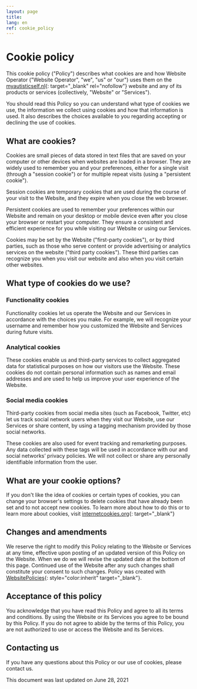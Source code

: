```yaml
---
layout: page
title:
lang: en
ref: cookie_policy
---
```

# Cookie policy

This cookie policy (&quot;Policy&quot;) describes what cookies are and how Website Operator (&quot;Website Operator&quot;, &quot;we&quot;, &quot;us&quot; or &quot;our&quot;) uses them on the [myautisticself.nl](https://myautisticself.nl){: target="_blank" rel="nofollow"} website and any of its products or services (collectively, &quot;Website&quot; or &quot;Services&quot;).

You should read this Policy so you can understand what type of cookies we use, the information we collect using cookies and how that information is used. It also describes the choices available to you regarding accepting or declining the use of cookies.

## What are cookies?

Cookies are small pieces of data stored in text files that are saved on your computer or other devices when websites are loaded in a browser. They are widely used to remember you and your preferences, either for a single visit (through a &quot;session cookie&quot;) or for multiple repeat visits (using a &quot;persistent cookie&quot;).

Session cookies are temporary cookies that are used during the course of your visit to the Website, and they expire when you close the web browser.

Persistent cookies are used to remember your preferences within our Website and remain on your desktop or mobile device even after you close your browser or restart your computer. They ensure a consistent and efficient experience for you while visiting our Website or using our Services.

Cookies may be set by the Website (&quot;first-party cookies&quot;), or by third parties, such as those who serve content or provide advertising or analytics services on the website (&quot;third party cookies&quot;). These third parties can recognize you when you visit our website and also when you visit certain other websites.

## What type of cookies do we use?

### Functionality cookies

Functionality cookies let us operate the Website and our Services in accordance with the choices you make. For example, we will recognize your username and remember how you customized the Website and Services during future visits.

### Analytical cookies

These cookies enable us and third-party services to collect aggregated data for statistical purposes on how our visitors use the Website. These cookies do not contain personal information such as names and email addresses and are used to help us improve your user experience of the Website.

### Social media cookies

Third-party cookies from social media sites (such as Facebook, Twitter, etc) let us track social network users when they visit our Website, use our Services or share content, by using a tagging mechanism provided by those social networks.

These cookies are also used for event tracking and remarketing purposes. Any data collected with these tags will be used in accordance with our and social networks’ privacy policies. We will not collect or share any personally identifiable information from the user.

## What are your cookie options?

If you don't like the idea of cookies or certain types of cookies, you can change your browser's settings to delete cookies that have already been set and to not accept new cookies. To learn more about how to do this or to learn more about cookies, visit [internetcookies.org](https://www.internetcookies.org){: target="_blank"}

## Changes and amendments

We reserve the right to modify this Policy relating to the Website or Services at any time, effective upon posting of an updated version of this Policy on the Website. When we do we will revise the updated date at the bottom of this page. Continued use of the Website after any such changes shall constitute your consent to such changes. Policy was created with [WebsitePolicies](https://www.websitepolicies.com/cookie-policy-generator "Create cookie policy"){: style="color:inherit" target="_blank"}.

## Acceptance of this policy

You acknowledge that you have read this Policy and agree to all its terms and conditions. By using the Website or its Services you agree to be bound by this Policy. If you do not agree to abide by the terms of this Policy, you are not authorized to use or access the Website and its Services.

## Contacting us

If you have any questions about this Policy or our use of cookies, please contact us.

This document was last updated on June 28, 2021

